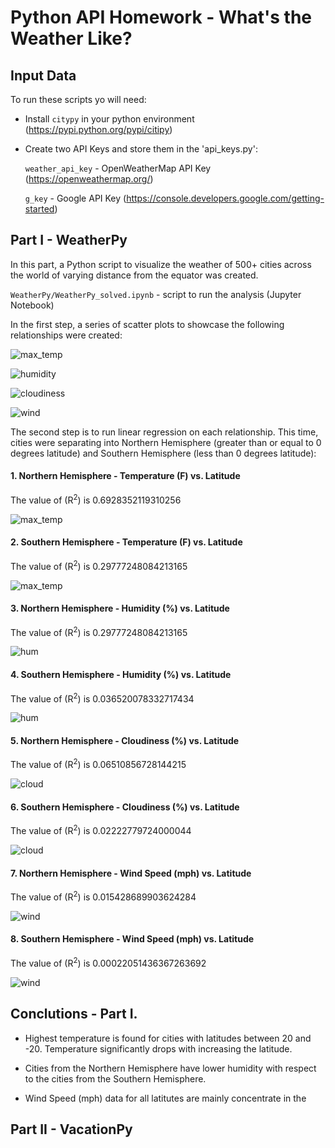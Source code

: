 # **Python API Homework - What's the Weather Like?**

## **Input Data**

To run these scripts yo will need:

* Install `citypy` in your python environment (https://pypi.python.org/pypi/citipy)

* Create two API Keys and store them in the 'api_keys.py':

    `weather_api_key` - OpenWeatherMap API Key (https://openweathermap.org/)
    
    `g_key` - Google API Key (https://console.developers.google.com/getting-started) 
    
## **Part I - WeatherPy**

In this part, a Python script to visualize the weather of 500+ cities across the world of varying distance from the equator was created. 

`WeatherPy/WeatherPy_solved.ipynb` - script to run the analysis (Jupyter Notebook)

In the first step, a series of scatter plots to showcase the following relationships were created:

![max_temp](WeatherPy/Images/City_Latitude_vs_Max_Temperature.png)


![humidity](WeatherPy/Images/City_Latitude_vs_Humidity.png)


![cloudiness](WeatherPy/Images/City_Latitude_vs_Cloudiness.png)


![wind](WeatherPy/Images/City_Latitude_vs_Wind_Speed.png)



The second step is to run linear regression on each relationship. This time, cities were separating into Northern Hemisphere (greater than or equal to 0 degrees latitude) and Southern Hemisphere (less than 0 degrees latitude):

#### 1. Northern Hemisphere - Temperature (F) vs. Latitude

The value of (R<sup>2</sup>) is 0.6928352119310256

![max_temp](WeatherPy/Images/Northern_Hemisphere_City_Latitude_vs_Max_Temperature.png)



#### 2. Southern Hemisphere - Temperature (F) vs. Latitude

The value of (R<sup>2</sup>) is 0.29777248084213165

![max_temp](WeatherPy/Images/Southern_Hemisphere_City_Latitude_vs_Max_Temperature.png)



#### 3. Northern Hemisphere - Humidity (%) vs. Latitude

The value of (R<sup>2</sup>) is 0.29777248084213165

![hum](WeatherPy/Images/Northern_Hemisphere_City_Latitude_vs_Humidity.png)



#### 4. Southern Hemisphere - Humidity (%) vs. Latitude

The value of (R<sup>2</sup>) is 0.036520078332717434

![hum](WeatherPy/Images/Southern_Hemisphere_City_Latitude_vs_Humidity.png)



#### 5. Northern Hemisphere - Cloudiness (%) vs. Latitude

The value of (R<sup>2</sup>) is 0.06510856728144215

![cloud](WeatherPy/Images/Northern_Hemisphere_City_Latitude_vs_Cloudiness.png)



#### 6. Southern Hemisphere - Cloudiness (%) vs. Latitude

The value of (R<sup>2</sup>) is 0.02222779724000044

![cloud](WeatherPy/Images/Southern_Hemisphere_City_Latitude_vs_Cloudiness.png)


#### 7. Northern Hemisphere - Wind Speed (mph) vs. Latitude

The value of (R<sup>2</sup>) is 0.015428689903624284

![wind](WeatherPy/Images/Northern_Hemisphere_City_Latitude_vs_Wind_Speed.png)



#### 8. Southern Hemisphere - Wind Speed (mph) vs. Latitude

The value of (R<sup>2</sup>) is 0.00022051436367263692

![wind](WeatherPy/Images/Southern_Hemisphere_City_Latitude_vs_Wind_Speed.png)



## Conclutions - Part I.

* Highest temperature is found for cities with latitudes between 20 and -20. Temperature significantly drops with increasing the latitude.

* Cities from the Northern Hemisphere have lower humidity with respect to the cities from the Southern Hemisphere.

* Wind Speed (mph) data for all latitutes are mainly concentrate in the   


## **Part II - VacationPy**
